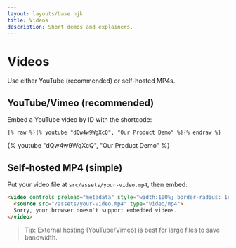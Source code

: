 ```yaml
---
layout: layouts/base.njk
title: Videos
description: Short demos and explainers.
---
```


# Videos

Use either YouTube (recommended) or self-hosted MP4s.

## YouTube/Vimeo (recommended)

Embed a YouTube video by ID with the shortcode:


```
{% raw %}{% youtube "dQw4w9WgXcQ", "Our Product Demo" %}{% endraw %}
```

{% youtube "dQw4w9WgXcQ", "Our Product Demo" %}

## Self‑hosted MP4 (simple)

Put your video file at `src/assets/your-video.mp4`, then embed:

```html
<video controls preload="metadata" style="width:100%; border-radius: 1rem;">
  <source src="/assets/your-video.mp4" type="video/mp4">
  Sorry, your browser doesn't support embedded videos.
</video>
```

> Tip: External hosting (YouTube/Vimeo) is best for large files to save bandwidth.
